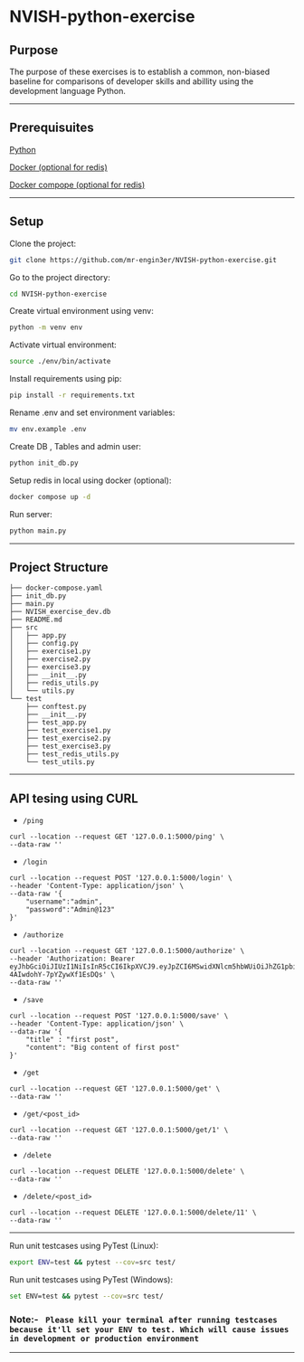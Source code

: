 # NVISH-python-exercise

## Purpose

The purpose of these exercises is to establish a common, non-biased
baseline for comparisons of developer skills and abillity using the
development language Python.

---

## Prerequisuites

[Python](https://www.python.org/downloads/)

[Docker (optional for redis)](https://docs.docker.com/engine/install/ubuntu/)

[Docker compope (optional for redis)](https://docs.docker.com/compose/install/linux/#install-the-plugin-manually)

---

## Setup

Clone the project:

```sh
git clone https://github.com/mr-engin3er/NVISH-python-exercise.git
```

Go to the project directory:

```sh
cd NVISH-python-exercise
```

Create virtual environment using venv:

```sh
python -m venv env
```

Activate virtual environment:

```sh
source ./env/bin/activate
```

Install requirements using pip:

```sh
pip install -r requirements.txt
```

Rename .env and set environment variables:

```sh
mv env.example .env
```

Create DB , Tables and admin user:

```sh
python init_db.py
```

Setup redis in local using docker (optional):

```sh
docker compose up -d
```

Run server:

```sh
python main.py
```

---

## Project Structure

    ├── docker-compose.yaml
    ├── init_db.py
    ├── main.py
    ├── NVISH_exercise_dev.db
    ├── README.md
    ├── src
    │   ├── app.py
    │   ├── config.py
    │   ├── exercise1.py
    │   ├── exercise2.py
    │   ├── exercise3.py
    │   ├── __init__.py
    │   ├── redis_utils.py
    │   └── utils.py
    └── test
        ├── conftest.py
        ├── __init__.py
        ├── test_app.py
        ├── test_exercise1.py
        ├── test_exercise2.py
        ├── test_exercise3.py
        ├── test_redis_utils.py
        └── test_utils.py

---

## API tesing using CURL

- `/ping`

```curl
curl --location --request GET '127.0.0.1:5000/ping' \
--data-raw ''
```

- `/login`

```curl
curl --location --request POST '127.0.0.1:5000/login' \
--header 'Content-Type: application/json' \
--data-raw '{
    "username":"admin",
    "password":"Admin@123"
}'
```

- `/authorize`

```curl
curl --location --request GET '127.0.0.1:5000/authorize' \
--header 'Authorization: Bearer eyJhbGciOiJIUzI1NiIsInR5cCI6IkpXVCJ9.eyJpZCI6MSwidXNlcm5hbWUiOiJhZG1pbiIsInBhc3N3b3JkIjoicGJrZGYyOnNoYTI1NjoyNjAwMDAkbWttRDFrN0hqSXRKelVSVyRjZWJlMTQwNDUwNmE1NzQ1OGZkODcwNWFlYTM4M2YxOGVkOTZhNTc0NmMyZjZmZDZjMWU4NWQwZjA3OWVhNzY3In0.OkehVsrcmNF1ME_i8Zr-4AIwdohY-7pYZywXf1EsDQs' \
--data-raw ''
```

- `/save`

```curl
curl --location --request POST '127.0.0.1:5000/save' \
--header 'Content-Type: application/json' \
--data-raw '{
    "title" : "first post",
    "content": "Big content of first post"
}'
```

- `/get`

```curl
curl --location --request GET '127.0.0.1:5000/get' \
--data-raw ''
```

- `/get/<post_id>`

```curl
curl --location --request GET '127.0.0.1:5000/get/1' \
--data-raw ''
```

- `/delete`

```curl
curl --location --request DELETE '127.0.0.1:5000/delete' \
--data-raw ''
```

- `/delete/<post_id>`

```curl
curl --location --request DELETE '127.0.0.1:5000/delete/11' \
--data-raw ''
```

---

Run unit testcases using PyTest (Linux):

```sh
export ENV=test && pytest --cov=src test/
```

Run unit testcases using PyTest (Windows):

```sh
set ENV=test && pytest --cov=src test/
```

### Note:- ` Please kill your terminal after running testcases because it'll set your ENV to test. Which will cause issues in development or production environment`

---
